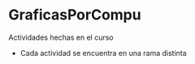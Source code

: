 # GraficasPorCompu
Actividades hechas en el curso
* Cada actividad se encuentra en una rama distinta
